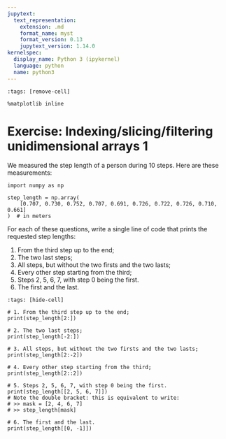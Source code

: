 ```yaml
---
jupytext:
  text_representation:
    extension: .md
    format_name: myst
    format_version: 0.13
    jupytext_version: 1.14.0
kernelspec:
  display_name: Python 3 (ipykernel)
  language: python
  name: python3
---
```


```{code-cell} ipython3
:tags: [remove-cell]

%matplotlib inline
```


# Exercise: Indexing/slicing/filtering unidimensional arrays 1

We measured the step length of a person during 10 steps. Here are these measurements:

```{code-cell} ipython3
import numpy as np

step_length = np.array(
    [0.707, 0.730, 0.752, 0.707, 0.691, 0.726, 0.722, 0.726, 0.710, 0.661]
)  # in meters
```

For each of these questions, write a single line of code that prints the requested step lengths:

1. From the third step up to the end;
2. The two last steps;
3. All steps, but without the two firsts and the two lasts;
4. Every other step starting from the third;
5. Steps 2, 5, 6, 7, with step 0 being the first.
6. The first and the last.

```{code-cell} ipython3
:tags: [hide-cell]

# 1. From the third step up to the end;
print(step_length[2:])

# 2. The two last steps;
print(step_length[-2:])

# 3. All steps, but without the two firsts and the two lasts;
print(step_length[2:-2])

# 4. Every other step starting from the third;
print(step_length[2::2])

# 5. Steps 2, 5, 6, 7, with step 0 being the first.
print(step_length[[2, 5, 6, 7]])
# Note the double bracket: this is equivalent to write:
# >> mask = [2, 4, 6, 7]
# >> step_length[mask]

# 6. The first and the last.
print(step_length[[0, -1]])
```
